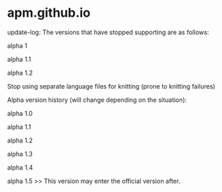 # apm.github.io

update-log:
The versions that have stopped supporting are as follows:

alpha 1

alpha 1.1

alpha 1.2

Stop using separate language files for knitting (prone to knitting failures)



Alpha version history (will change depending on the situation):

alpha 1.0 

alpha 1.1

alpha 1.2

alpha 1.3

alpha 1.4

alpha 1.5 >> This version may enter the official version after.


